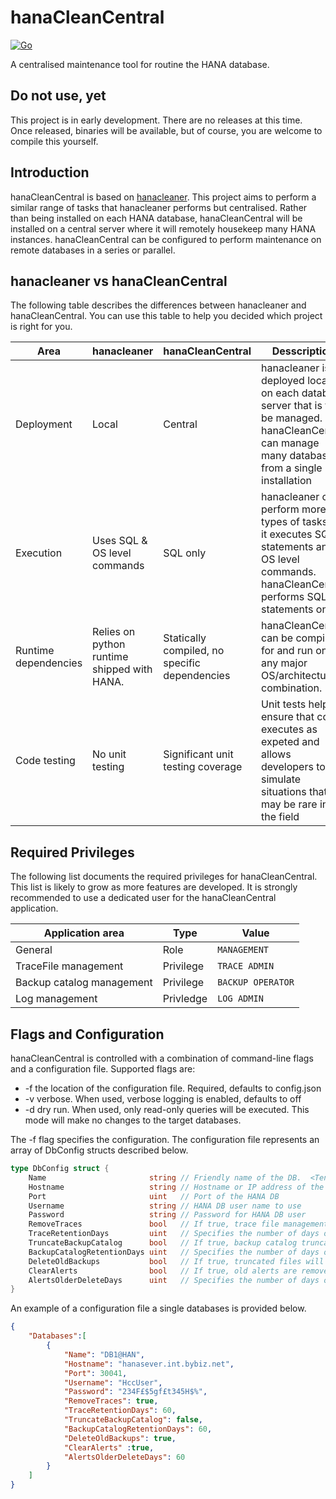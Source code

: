 # hanaCleanCentral

[![Go](https://github.com/mr-stringer/hanaCleanCentral/actions/workflows/go.yml/badge.svg)](https://github.com/mr-stringer/hanaCleanCentral/actions/workflows/go.yml)

A centralised maintenance tool for routine the HANA database.

## Do not use, yet

This project is in early development.  There are no releases at this time.  Once released, binaries will be available, but of course, you are welcome to compile this yourself.

## Introduction

hanaCleanCentral is based on [hanacleaner](https://github.com/chriselswede/hanacleaner).  This project aims to perform a similar range of tasks that hanacleaner performs but centralised.  Rather than being installed on each HANA database, hanaCleanCentral will be installed on a central server where it will remotely housekeep many HANA instances.  hanaCleanCentral can be configured to perform maintenance on remote databases in a series or parallel.

## hanacleaner vs hanaCleanCentral

The following table describes the differences between hanacleaner and hanaCleanCentral.  You can use this table to help you decided which project is right for you.

| Area | hanacleaner | hanaCleanCentral | Desscription |
|---|---|---|---|
| Deployment | Local | Central | hanacleaner is deployed locally on each database server that is to be managed.  hanaCleanCentral can manage many databases from a single installation |
| Execution | Uses SQL & OS level commands | SQL only | hanacleaner can perform more types of tasks as it executes SQL statements and OS level commands.  hanaCleanCentral performs SQL statements only. |
| Runtime dependencies | Relies on python runtime shipped with HANA. | Statically compiled, no specific dependencies | hanaCleanCentral can be compiled for and run on any major OS/architecture combination.
| Code testing | No unit testing | Significant unit testing coverage | Unit tests helps ensure that code executes as expeted and allows developers to simulate situations that may be rare in the field |

## Required Privileges

The following list documents the required privileges for hanaCleanCentral.  This list is likely to grow as more features are developed.  It is strongly recommended to use a dedicated user for the hanaCleanCentral application.

|Application area |Type | Value |
|---|---|---|
|General|Role|`MANAGEMENT`|
|TraceFile management |Privilege|`TRACE ADMIN`|
|Backup catalog management|Privilege|`BACKUP OPERATOR`|
|Log management|Privledge|`LOG ADMIN`|

## Flags and Configuration

hanaCleanCentral is controlled with a combination of command-line flags and a configuration file.  Supported flags are:

* -f the location of the configuration file.  Required, defaults to config.json
* -v verbose.  When used, verbose logging is enabled, defaults to off
* -d dry run.  When used, only read-only queries will be executed.  This mode will make no changes to the target databases.

The -f flag specifies the configuration.  The configuration file represents an array of DbConfig structs described below.

```go
type DbConfig struct {
    Name                       string // Friendly name of the DB.  <Tenant>@<SID> is a good option here
    Hostname                   string // Hostname or IP address of the primary HANA node
    Port                       uint   // Port of the HANA DB
    Username                   string // HANA DB user name to use
    Password                   string // Password for HANA DB user
    RemoveTraces               bool   // If true, trace file management will be enabled - Defaults to false
    TraceRetentionDays         uint   // Specifies the number of days of trace files to retain
    TruncateBackupCatalog      bool   // If true, backup catalog truncation will be enabled - Defaults to false
    BackupCatalogRetentionDays uint   // Specifies the number of days of entries to retain
    DeleteOldBackups           bool   // If true, truncated files will be physically removed, if false entries are removed from the database only - Defaults to false
    ClearAlerts                bool   // If true, old alerts are removed from the embedded statistics server - Defaults to false
    AlertsOlderDeleteDays      uint   // Specifies the number of days of alerts to retain
}
```

An example of a configuration file a single databases is provided below.

```JSON
{
    "Databases":[
        {
            "Name": "DB1@HAN",
            "Hostname": "hanasever.int.bybiz.net",
            "Port": 30041,
            "Username": "HccUser",
            "Password": "234F£$5gf£t345H$%",
            "RemoveTraces": true,
            "TraceRetentionDays": 60,
            "TruncateBackupCatalog": false,
            "BackupCatalogRetentionDays": 60,
            "DeleteOldBackups": true,
            "ClearAlerts" :true,
            "AlertsOlderDeleteDays": 60
        }
    ]
}
```
